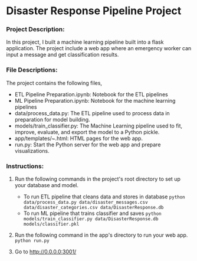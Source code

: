 # Disaster Response Pipeline Project
### Project Description:

In this project, I built a machine learning pipeline built into a flask application. The project include a web app where an emergency worker can input a message and get classification results.

### File Descriptions:
The project contains the following files,

* ETL Pipeline Preparation.ipynb: Notebook for the ETL pipelines
* ML Pipeline Preparation.ipynb: Notebook for the machine learning pipelines
* data/process_data.py: The ETL pipeline used to process data in preparation for model building.
* models/train_classifier.py: The Machine Learning pipeline used to fit, improve, evaluate, and export the model to a Python pickle.
* app/templates/~.html: HTML pages for the web app.
* run.py: Start the Python server for the web app and prepare visualizations.
### Instructions:
1. Run the following commands in the project's root directory to set up your database and model.

    - To run ETL pipeline that cleans data and stores in database
        `python data/process_data.py data/disaster_messages.csv data/disaster_categories.csv data/DisasterResponse.db`
    - To run ML pipeline that trains classifier and saves
        `python models/train_classifier.py data/DisasterResponse.db models/classifier.pkl`

2. Run the following command in the app's directory to run your web app.
    `python run.py`

3. Go to http://0.0.0.0:3001/
